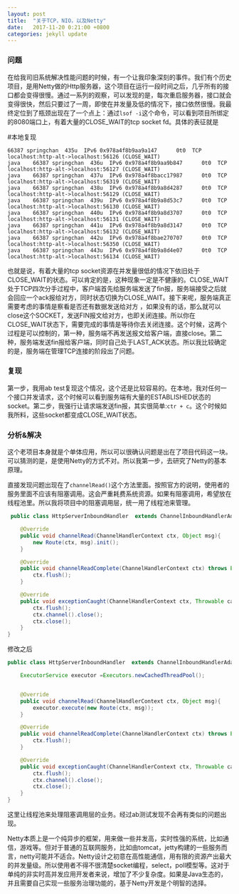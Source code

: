 ```yaml
---
layout: post
title:  "关于TCP，NIO，以及Netty"
date:   2017-11-20 0:21:00 +0800
categories: jekyll update
---
```


### 问题
在给我司旧系统解决性能问题的时候，有一个让我印象深刻的事件。我们有个历史项目，是用Netty做的Http服务器，这个项目在运行一段时间之后，几乎所有的接口都会变得很慢。通过一系列的观察，可以发现的是，每次重启服务器，接口就会变得很快，然后只要过了一周，即使在并发量及低的情况下，接口依然很慢。我最终定位到了瓶颈出现在了一个点上：通过`lsof -i`这个命令，可以看到项目所绑定的8080端口上，有着大量的CLOSE_WAIT的tcp socket fd。具体的表征就是

#本地复现
```shell
66387 springchan  435u  IPv6 0x978a4f8b9aa9a147      0t0  TCP localhost:http-alt->localhost:56126 (CLOSE_WAIT)
java    66387 springchan  436u  IPv6 0x978a4f8b9aa9b847      0t0  TCP localhost:http-alt->localhost:56127 (CLOSE_WAIT)
java    66387 springchan  437u  IPv6 0x978a4f8bacc17987      0t0  TCP localhost:http-alt->localhost:56319 (CLOSE_WAIT)
java    66387 springchan  438u  IPv6 0x978a4f8b9a8d4287      0t0  TCP localhost:http-alt->localhost:56129 (CLOSE_WAIT)
java    66387 springchan  439u  IPv6 0x978a4f8b9a8d53c7      0t0  TCP localhost:http-alt->localhost:56130 (CLOSE_WAIT)
java    66387 springchan  440u  IPv6 0x978a4f8b9a8d3707      0t0  TCP localhost:http-alt->localhost:56131 (CLOSE_WAIT)
java    66387 springchan  441u  IPv6 0x978a4f8b9a8d3147      0t0  TCP localhost:http-alt->localhost:56132 (CLOSE_WAIT)
java    66387 springchan  442u  IPv6 0x978a4f8bae270707      0t0  TCP localhost:http-alt->localhost:56350 (CLOSE_WAIT)
java    66387 springchan  443u  IPv6 0x978a4f8b9a8d4e07      0t0  TCP localhost:http-alt->localhost:56134 (CLOSE_WAIT)
```

也就是说，有着大量的tcp socket资源在并发量很低的情况下依旧处于CLOSE_WAIT的状态。可以肯定的是，这种现象一定是不健康的。CLOSE_WAIT处于TCP四次分手过程中，客户端首先给服务端发送了fin报，服务端接受之后就会回应一个ack报给对方，同时状态切换为CLOSE_WAIT。接下来呢，服务端真正需要考虑的事情是察看是否还有数据发送给对方 ，如果没有的话，那么就可以close这个SOCKET，发送FIN报文给对方，也即关闭连接。所以你在CLOSE_WAIT状态下，需要完成的事情是等待你去关闭连接。这个时候，这两个过程是可以控制的，第一种，服务端不再发送报文给客户端，直接close。第二种，服务端发送fin报给客户端，同时自己处于LAST_ACK状态。所以我比较确定的是，服务端在管理TCP连接的阶段出了问题。

### 复现
第一步，我用ab test复现这个情况，这个还是比较容易的。在本地，我对任何一个接口并发请求，这个时候可以看到服务端有大量的ESTABLISHED状态的socket。第二步，我强行让请求端发送fin报，其实很简单:`ctr + c`。这个时候如我所料，这些socket都变成CLOSE_WAIT状态。

### 分析&解决
这个老项目本身就是个单体应用，所以可以很确认问题是出在了项目代码这一块。可以猜测的是，是使用Netty的方式不对。所以我第一步，去研究了Netty的基本原理。

直接发现问题出现在了`channelRead()`这个方法里面。按照官方的说明，使用者的服务里面不应该有阻塞调用。这会严重耗费系统资源。如果有阻塞调用，希望放在线程池里。所以我将项目中的阻塞调用层，统一用了线程池来管理。

```java
 public class HttpServerInboundHandler  extends ChannelInboundHandlerAdapter{

    @Override
    public void channelRead(ChannelHandlerContext ctx, Object msg){
        new Route(ctx, msg).init();
    }

    @Override
    public void channelReadComplete(ChannelHandlerContext ctx) throws Exception {
        ctx.flush();
    }

    @Override
    public void exceptionCaught(ChannelHandlerContext ctx, Throwable cause) {
    	ctx.flush();
        ctx.channel().close();
        ctx.close();
    }    
}  
```

修改之后

```java
public class HttpServerInboundHandler  extends ChannelInboundHandlerAdapter{

    ExecutorService executor =Executors.newCachedThreadPool();


    @Override
    public void channelRead(ChannelHandlerContext ctx, Object msg){
        executor.execute(new Route(ctx, msg));
    }

    @Override
    public void channelReadComplete(ChannelHandlerContext ctx) throws Exception {
        ctx.flush();
    }

    @Override
    public void exceptionCaught(ChannelHandlerContext ctx, Throwable cause) {
    	ctx.flush();
        ctx.channel().close();
        ctx.close();
    }    
}
```
这里让线程池来处理阻塞调用层的业务。经过ab测试发现不会再有类似的问题出现。

Netty本质上是一个纯异步的框架，用来做一些并发高，实时性强的系统，比如通信，游戏等。但对于普通的互联网服务，比如由tomcat，jetty构建的一些服务而言，netty可能并不适合。Netty设计之初意在高性能通信，用有限的资源产出最大的并发量级。所以使用者不得不很清楚socket编程，select，poll模型等。这对于单纯的非实时高并发应用开发者来说，增加了不少复杂度。如果是Java生态的，并且需要自己实现一些服务治理功能的，基于Netty开发是个明智的选择。

